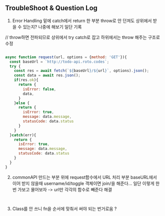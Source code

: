 ## TroubleShoot & Question Log

1. Error Handling 
밑에 catch에서 return 한 부분 throw로 안 던져도 상위에서 
받을 수 있는지? 나중에 해보기 
일단 기록

// throw하면 전파되므로 상위에서 try catch로 잡고 하위에서는 throw 해주는 구조로 수정  
```js

async function request(url, options = {method: 'GET'}){
  const baseUrl = `http://todo-api.roto.codes`;
  try {
    const res = await fetch(`${baseUrl}/${url}`, options).json();
    const data = await res.json();
    if(res.ok){
      return {
        isError: false,
        data,
      }
    }else {
      return {
        isError: true,
        message: data.message,
        statusCode: data.status
      }
    }
  }catch(err){
    return {
      isError: true,
      message: data.message,
      statusCode: data.status
    }
  }
}

```

2. commonAPI 만드는 부분 위에 request함수에서 URL 처리 부분 
baseURL에서 이어 받지 않을때 username/id/toggle 
객체이면 join/을 해준다... 일단 이렇게 한 번 가보고 물어보자 
-> url만 각각의 함수로 빼준다 해결 

```js



```

3. Class를 안 쓰니 fn을 순서에 맞춰서 써야 되는 번거로움 ?

